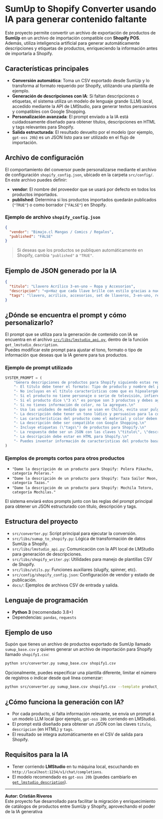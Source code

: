 # SumUp to Shopify Converter usando IA para generar contenido faltante

Este proyecto permite convertir un archivo de exportación de productos de **SumUp** en un archivo de importación compatible con **Shopify POS**. Además, utiliza inteligencia artificial para generar automáticamente descripciones y etiquetas de productos, enriqueciendo la información antes de importarla a Shopify.

## Características principales

- **Conversión automática**: Toma un CSV exportado desde SumUp y lo transforma al formato requerido por Shopify, utilizando una plantilla de ejemplo.
- **Generación de descripciones con IA**: Si faltan descripciones o etiquetas, el sistema utiliza un modelo de lenguaje grande (LLM) local, accedido mediante la API de LMStudio, para generar textos persuasivos y compatibles con Google Shopping.
- **Personalización avanzada**: El prompt enviado a la IA está cuidadosamente diseñado para obtener títulos, descripciones en HTML y tags relevantes para Shopify.
- **Salida estructurada**: El resultado devuelto por el modelo (por ejemplo, `gpt-oss 20b`) es un JSON listo para ser utilizado en el flujo de importación.

## Archivo de configuración

El comportamiento del conversor puede personalizarse mediante el archivo de configuración `shopify_config.json`, ubicado en la carpeta `src/config/`.  
En este archivo puedes definir:

- **vendor**: El nombre del proveedor que se usará por defecto en todos los productos importados.
- **published**: Determina si los productos importados quedarán publicados (`"TRUE"`) o como borrador (`"FALSE"`) en Shopify.

### Ejemplo de archivo `shopify_config.json`

```json
{
  "vendor": "Bimajo.cl Mangas / Comics / Regalos",
  "published": "FALSE"
}
```

> Si deseas que los productos se publiquen automáticamente en Shopify, cambia `"published"` a `"TRUE"`.

## Ejemplo de JSON generado por la IA

```json
{
  "titulo": "Llavero Acrílico 3‑en‑uno – Ropa y Accesorios",
  "descripcion": "<p>Haz que cada llave brille con estilo gracias a nuestro set de llaveros acrílicos 3‑en‑uno. Cada llavero está diseñado para destacar en cualquier bolso, mochila o llavero principal, aportando un toque moderno y resistente al día a día. Ideal para coleccionar, regalar o simplemente añadir un detalle divertido a tu rutina.</p>\n<ul>\n  <li>Material: Acrílico transparente;</li>\n  <li>Tamaño disponible: 7 cm × 2 cm (punto final);</li>\n</ul>",
  "tags": "llavero, acrílico, accesorios, set de llaveros, 3‑en‑uno, regalo"
}
```

## ¿Dónde se encuentra el prompt y cómo personalizarlo?

El prompt que se utiliza para la generación de contenido con IA se encuentra en el archivo [`src/libs/lmstudio_api.py`](src/libs/lmstudio_api.py), dentro de la función `get_lmstudio_description`.  
Puedes modificar este prompt para ajustar el tono, formato o tipo de información que deseas que la IA genere para tus productos.

### Ejemplo de prompt utilizado

```python
SYSTEM_PROMPT = (
    "Genera descripciones de productos para Shopify siguiendo estas reglas:\n\n"
    "- El título debe tener el formato: Tipo de producto y nombre del personaje y serie o película al que pertenece. Ejemplo: Anya de Spy x Family.\n"
    "- No incluyas en el título características como que es hipoalergénico.\n"
    "- Si el producto no tiene personaje o serie de televisión, infiere el título solo con la información entregada, sin inventar series o películas.\n"
    "- Si el producto dice \"3 x\" es porque son 3 productos y debes agregar esa información en el título y la descripción.\n"
    "- Si no tienes información de color, no la agregues.\n"
    "- Usa las unidades de medida que se usan en Chile, evita usar pulgadas y utiliza centímetros en esos casos.\n"
    "- La descripción debe tener un tono lúdico y persuasivo para la compra, en un solo párrafo y sin emojis.\n"
    "- Las características del producto como el material y color deben ir en una lista tipo bullet list en HTML, cada elemento debe terminar en punto.\n"
    "- La descripción debe ser compatible con Google Shopping.\n"
    "- Incluye etiquetas (\"tags\") de productos para Shopify.\n"
    "- La respuesta debe ser un JSON con las claves \"titulo\", \"descripcion\" y \"tags\".\n"
    "- La descripción debe estar en HTML para Shopify.\n"
    "- Puedes inventar información de caracteristicas del producto basandote en lo que sabes del producto, por ejemplo, si es un llavero acrilico, tu puedes inferir cuanto mide un llavero, que es de acrilico, y que tiene un diseño de un personaje popular."
)
```

### Ejemplos de prompts cortos para otros productos

- `"Dame la descripción de un producto para Shopify: Polera Pikachu, categoría Poleras."`
- `"Dame la descripción de un producto para Shopify: Taza Sailor Moon, categoría Tazas."`
- `"Dame la descripción de un producto para Shopify: Mochila Totoro, categoría Mochilas."`

El sistema enviará estos prompts junto con las reglas del prompt principal para obtener un JSON estructurado con título, descripción y tags.


## Estructura del proyecto

- `src/converter.py`: Script principal para ejecutar la conversión.
- `src/libs/sumup_to_shopify.py`: Lógica de transformación de datos SumUp a Shopify.
- `src/libs/lmstudio_api.py`: Comunicación con la API local de LMStudio para generación de descripciones.
- `src/libs/shopify_writer.py`: Utilidades para manejo de plantillas CSV de Shopify.
- `src/libs/utils.py`: Funciones auxiliares (slugify, spinner, etc).
- `src/config/shopify_config.json`: Configuración de vendor y estado de publicación.
- `docs/`: Ejemplos de archivos CSV de entrada y salida.

## Lenguaje de programación

- **Python 3** (recomendado 3.8+)
- Dependencias: `pandas`, `requests`

## Ejemplo de uso

Supón que tienes un archivo de productos exportado de SumUp llamado `sumup_base.csv` y quieres generar un archivo de importación para Shopify llamado `shopify1.csv`:

```sh
python src/converter.py sumup_base.csv shopify1.csv
```

Opcionalmente, puedes especificar una plantilla diferente, limitar el número de registros o indicar desde qué línea comenzar:

```sh
python src/converter.py sumup_base.csv shopify1.csv --template product_template.csv --num 10 --start 5
```

## ¿Cómo funciona la generación con IA?

- Por cada producto, si falta información relevante, se envía un prompt a un modelo LLM local (por ejemplo, `gpt-oss 20b` corriendo en LMStudio).
- El prompt está diseñado para obtener un JSON con las claves `titulo`, `descripcion` (en HTML) y `tags`.
- El resultado se integra automáticamente en el CSV de salida para Shopify.

## Requisitos para la IA

- Tener corriendo **LMStudio** en tu máquina local, escuchando en `http://localhost:1234/v1/chat/completions`.
- El modelo recomendado es `gpt-oss 20b` (puedes cambiarlo en [`get_lmstudio_description`](src/libs/lmstudio_api.py)).

---

**Autor: Cristián Riveros**  
Este proyecto fue desarrollado para facilitar la migración y enriquecimiento de catálogos de productos entre SumUp y Shopify, aprovechando el poder de la IA generativa